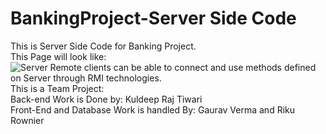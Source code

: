 # BankingProject-Server Side Code
This is Server Side Code for Banking Project.<br />
This Page will look like: <br />
![Server](https://user-images.githubusercontent.com/34531635/61981814-61525480-b018-11e9-953b-acce73927fdf.gif)
Remote clients can be able to connect and use methods defined on Server through RMI technologies.<br />
This is a Team Project: <br />
Back-end Work is Done by: Kuldeep Raj Tiwari<br />
Front-End and Database Work is handled By: Gaurav Verma and Riku Rownier <br />
